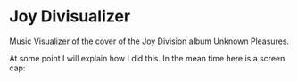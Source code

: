 # Joy Divisualizer

Music Visualizer of the cover of the Joy Division album Unknown Pleasures.

At some point I will explain how I did this. In the mean time here is a screen cap:
